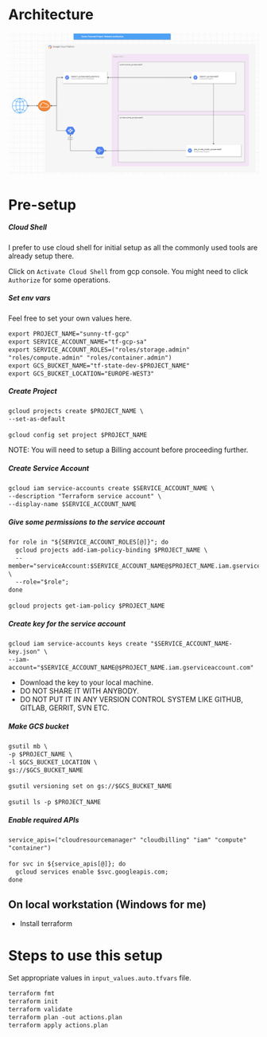 # Architecture

![Architecture Diagram](images/network_architecture.png)


# Pre-setup

##### Cloud Shell

I prefer to use cloud shell for initial setup as all the commonly used tools are already setup there.

Click on `Activate Cloud Shell` from gcp console. You might need to click `Authorize` for some operations.

##### Set env vars

Feel free to set your own values here.

```
export PROJECT_NAME="sunny-tf-gcp"
export SERVICE_ACCOUNT_NAME="tf-gcp-sa"
export SERVICE_ACCOUNT_ROLES=("roles/storage.admin" "roles/compute.admin" "roles/container.admin")
export GCS_BUCKET_NAME="tf-state-dev-$PROJECT_NAME"
export GCS_BUCKET_LOCATION="EUROPE-WEST3"
```

##### Create Project

```
gcloud projects create $PROJECT_NAME \
--set-as-default

gcloud config set project $PROJECT_NAME
```

NOTE: You will need to setup a Billing account before proceeding further.

##### Create Service Account

```
gcloud iam service-accounts create $SERVICE_ACCOUNT_NAME \
--description "Terraform service account" \
--display-name $SERVICE_ACCOUNT_NAME
```

##### Give some permissions to the service account

```
for role in "${SERVICE_ACCOUNT_ROLES[@]}"; do
  gcloud projects add-iam-policy-binding $PROJECT_NAME \
  --member="serviceAccount:$SERVICE_ACCOUNT_NAME@$PROJECT_NAME.iam.gserviceaccount.com" \
  --role="$role";
done

gcloud projects get-iam-policy $PROJECT_NAME
```

##### Create key for the service account

```
gcloud iam service-accounts keys create "$SERVICE_ACCOUNT_NAME-key.json" \
--iam-account="$SERVICE_ACCOUNT_NAME@$PROJECT_NAME.iam.gserviceaccount.com"
```

- Download the key to your local machine.
- DO NOT SHARE IT WITH ANYBODY.
- DO NOT PUT IT IN ANY VERSION CONTROL SYSTEM LIKE GITHUB, GITLAB, GERRIT, SVN ETC.

##### Make GCS bucket

```
gsutil mb \
-p $PROJECT_NAME \
-l $GCS_BUCKET_LOCATION \
gs://$GCS_BUCKET_NAME

gsutil versioning set on gs://$GCS_BUCKET_NAME

gsutil ls -p $PROJECT_NAME
```

##### Enable required APIs

```
service_apis=("cloudresourcemanager" "cloudbilling" "iam" "compute" "container")

for svc in ${service_apis[@]}; do
  gcloud services enable $svc.googleapis.com;
done
```

## On local workstation (Windows for me)

- Install terraform

# Steps to use this setup

Set appropriate values in `input_values.auto.tfvars` file.

```
terraform fmt
terraform init
terraform validate
terraform plan -out actions.plan
terraform apply actions.plan
```